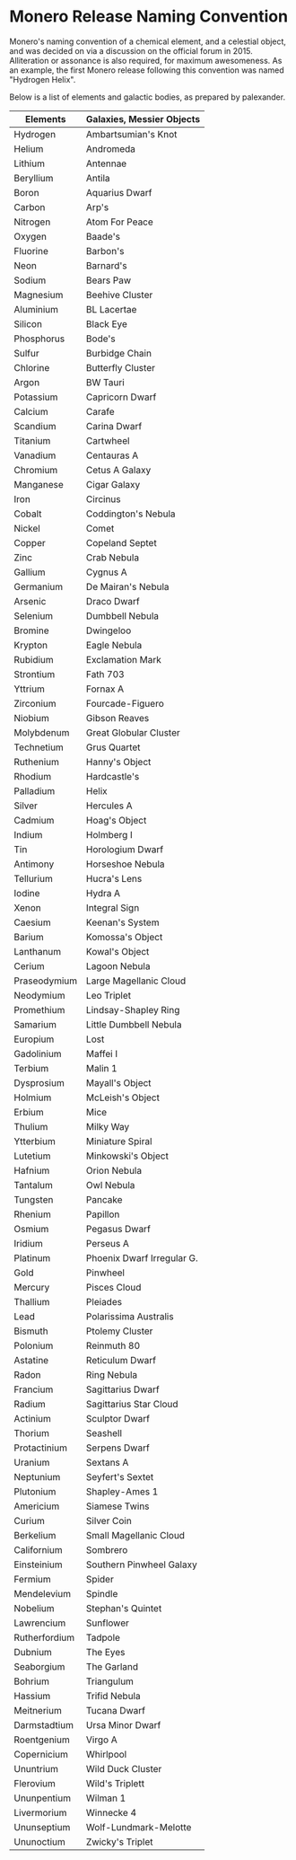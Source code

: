 # Monero Release Naming Convention

Monero's naming convention of a chemical element, and a celestial object, and was decided on via a discussion on the official forum in 2015. Alliteration or assonance is also required, for maximum awesomeness. As an example, the first Monero release following this convention was named "Hydrogen Helix".

Below is a list of elements and galactic bodies, as prepared by palexander.

| Elements | Galaxies, Messier Objects | 
| ------- | ------- | 
| Hydrogen | Ambartsumian's Knot |
| Helium | Andromeda |
| Lithium | Antennae |
| Beryllium | Antila |
| Boron | Aquarius Dwarf |
| Carbon | Arp's |
| Nitrogen | Atom For Peace |
| Oxygen | Baade's |
| Fluorine | Barbon's |
| Neon | Barnard's |
| Sodium | Bears Paw |
| Magnesium | Beehive Cluster |
| Aluminium | BL Lacertae |
| Silicon | Black Eye |
| Phosphorus | Bode's |
| Sulfur | Burbidge Chain |
| Chlorine | Butterfly Cluster |
| Argon | BW Tauri |
| Potassium | Capricorn Dwarf |
| Calcium | Carafe |
| Scandium | Carina Dwarf |
| Titanium | Cartwheel |
| Vanadium | Centauras A |
| Chromium | Cetus A Galaxy |
| Manganese | Cigar Galaxy |
| Iron | Circinus |
| Cobalt | Coddington's Nebula |
| Nickel | Comet |
| Copper | Copeland Septet |
| Zinc | Crab Nebula |
| Gallium | Cygnus A |
| Germanium | De Mairan's Nebula |
| Arsenic | Draco Dwarf |
| Selenium | Dumbbell Nebula |
| Bromine | Dwingeloo |
| Krypton | Eagle Nebula |
| Rubidium | Exclamation Mark |
| Strontium | Fath 703 |
| Yttrium | Fornax A |
| Zirconium | Fourcade-Figuero |
| Niobium | Gibson Reaves |
| Molybdenum | Great Globular Cluster |
| Technetium | Grus Quartet |
| Ruthenium | Hanny's Object |
| Rhodium | Hardcastle's |
| Palladium | Helix |
| Silver | Hercules A |
| Cadmium | Hoag's Object |
| Indium | Holmberg I |
| Tin | Horologium Dwarf |
| Antimony | Horseshoe Nebula |
| Tellurium | Hucra's Lens |
| Iodine | Hydra A |
| Xenon | Integral Sign |
| Caesium | Keenan's System |
| Barium | Komossa's Object |
| Lanthanum | Kowal's Object |
| Cerium | Lagoon Nebula |
| Praseodymium | Large Magellanic Cloud |
| Neodymium | Leo Triplet |
| Promethium | Lindsay-Shapley Ring |
| Samarium | Little Dumbbell Nebula |
| Europium | Lost |
| Gadolinium | Maffei I |
| Terbium | Malin 1 |
| Dysprosium | Mayall's Object |
| Holmium | McLeish's Object |
| Erbium | Mice |
| Thulium | Milky Way |
| Ytterbium | Miniature Spiral |
| Lutetium | Minkowski's Object |
| Hafnium | Orion Nebula |
| Tantalum | Owl Nebula |
| Tungsten | Pancake |
| Rhenium | Papillon |
| Osmium | Pegasus Dwarf |
| Iridium | Perseus A |
| Platinum | Phoenix Dwarf Irregular G. |
| Gold | Pinwheel |
| Mercury | Pisces Cloud |
| Thallium | Pleiades |
| Lead | Polarissima Australis |
| Bismuth | Ptolemy Cluster |
| Polonium | Reinmuth 80 |
| Astatine | Reticulum Dwarf |
| Radon | Ring Nebula |
| Francium | Sagittarius Dwarf |
| Radium | Sagittarius Star Cloud |
| Actinium | Sculptor Dwarf |
| Thorium | Seashell |
| Protactinium | Serpens Dwarf |
| Uranium | Sextans A |
| Neptunium | Seyfert's Sextet |
| Plutonium | Shapley-Ames 1 |
| Americium | Siamese Twins |
| Curium | Silver Coin |
| Berkelium | Small Magellanic Cloud |
| Californium | Sombrero |
| Einsteinium | Southern Pinwheel Galaxy |
| Fermium | Spider |
| Mendelevium | Spindle |
| Nobelium | Stephan's Quintet |
| Lawrencium | Sunflower |
| Rutherfordium | Tadpole |
| Dubnium | The Eyes |
| Seaborgium | The Garland |
| Bohrium | Triangulum |
| Hassium | Trifid Nebula |
| Meitnerium | Tucana Dwarf |
| Darmstadtium | Ursa Minor Dwarf |
| Roentgenium | Virgo A |
| Copernicium | Whirlpool |
| Ununtrium | Wild Duck Cluster |
| Flerovium | Wild's Triplett |
| Ununpentium | Wilman 1 |
| Livermorium | Winnecke 4 |
| Ununseptium | Wolf-Lundmark-Melotte |
| Ununoctium | Zwicky's Triplet |
